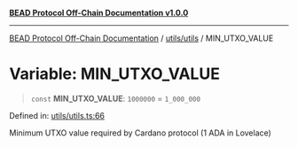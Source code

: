[**BEAD Protocol Off-Chain Documentation v1.0.0**](../../../README.md)

***

[BEAD Protocol Off-Chain Documentation](../../../modules.md) / [utils/utils](../README.md) / MIN\_UTXO\_VALUE

# Variable: MIN\_UTXO\_VALUE

> `const` **MIN\_UTXO\_VALUE**: `1000000` = `1_000_000`

Defined in: [utils/utils.ts:66](https://github.com/cmorgado/Bead-Cardano/blob/24017eb600ede1b71f111ffff6b54d88eb612b06/Aiken/bead/off-chain/utils/utils.ts#L66)

Minimum UTXO value required by Cardano protocol (1 ADA in Lovelace)
